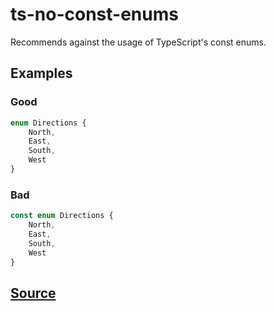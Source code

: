 # ts-no-const-enums

Recommends against the usage of TypeScript's const enums.

## Examples

### Good

```ts
enum Directions {
    North,
    East,
    South,
    West
}
```

### Bad

```ts
const enum Directions {
    North,
    East,
    South,
    West
}
```

## [Source](https://azuresdkspecs.z5.web.core.windows.net/TypeScriptSpec.html#ts-no-const-enums)
